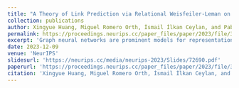 ```yaml
---
title: "A Theory of Link Prediction via Relational Weisfeiler-Leman on Knowledge Graphs"
collection: publications
author: Xingyue Huang, Miguel Romero Orth, İsmail İlkan Ceylan, and Pablo Barceló
permalink: https://proceedings.neurips.cc/paper_files/paper/2023/file/3eceb70f47690051d6769739fbf6294b-Paper-Conference.pdf
excerpt: 'Graph neural networks are prominent models for representation learning over graph-structured data. While the capabilities and limitations of these models are well-understood for simple graphs, our understanding remains incomplete in the context of knowledge graphs. Our goal is to provide a systematic understanding of the landscape of graph neural networks for knowledge graphs pertaining to the prominent task of link prediction. Our analysis entails a unifying perspective on seemingly unrelated models and unlocks a series of other models. The expressive power of various models is characterized via a corresponding relational Weisfeiler-Leman algorithm. This analysis is extended to provide a precise logical characterization of the class of functions captured by a class of graph neural networks. The theoretical findings presented in this paper explain the benefits of some widely employed practical design choices, which are validated empirically.'
date: 2023-12-09
venue: 'NeurIPS'
slidesurl: 'https://neurips.cc/media/neurips-2023/Slides/72690.pdf'
paperurl: 'https://proceedings.neurips.cc/paper_files/paper/2023/file/3eceb70f47690051d6769739fbf6294b-Paper-Conference.pdf'
citation: 'Xingyue Huang, Miguel Romero Orth, İsmail İlkan Ceylan, and Pablo Barceló. A theory of link prediction via relational weisfeiler-leman on knowledge graphs. In NeurIPS, 2023.'
---
```



